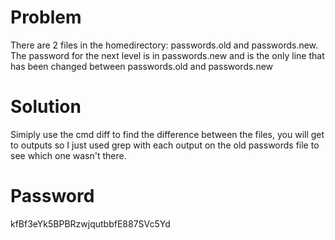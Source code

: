 # Problem 
There are 2 files in the homedirectory: passwords.old and passwords.new. The password for the next level is in passwords.new and is the only line that has been changed between passwords.old and passwords.new

# Solution
Simiply use the cmd diff to find the difference between the files, you will get to outputs so I just used grep with each output on the old passwords file to see which one wasn't there.

# Password
kfBf3eYk5BPBRzwjqutbbfE887SVc5Yd
